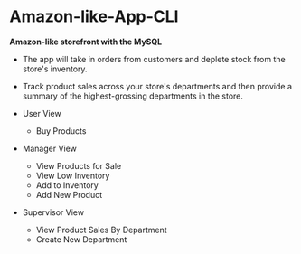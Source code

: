 # Amazon-like-App-CLI
**Amazon-like storefront with the MySQL**

* The app will take in orders from customers and deplete stock from the store's inventory.

* Track product sales across your store's departments and then provide a summary of the highest-grossing departments in the store.

* User View
  * Buy Products
  
* Manager View
  * View Products for Sale
  * View Low Inventory
  * Add to Inventory
  * Add New Product
  
* Supervisor View
  * View Product Sales By Department
  * Create New Department
 
